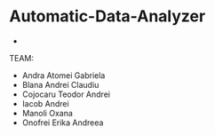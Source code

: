 # Automatic-Data-Analyzer
-
TEAM:
  - Andra Atomei Gabriela
  - Blana Andrei Claudiu
  - Cojocaru Teodor Andrei
  - Iacob Andrei
  - Manoli Oxana
  - Onofrei Erika Andreea
